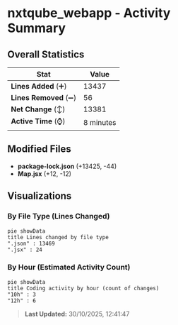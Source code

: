 # nxtqube_webapp - Activity Summary 

## Overall Statistics

| Stat                   | Value                                                             |
| ---------------------- | ----------------------------------------------------------------- |
| **Lines Added** (➕)   | 13437                                          |
| **Lines Removed** (➖) | 56                                        |
| **Net Change** (↕)    | 13381                |
| **Active Time** (⌚)   | 8 minutes |


## Modified Files
- **package-lock.json** (+13425, -44)
- **Map.jsx** (+12, -12)

## Visualizations

### By File Type (Lines Changed)

```mermaid
pie showData
title Lines changed by file type
".json" : 13469
".jsx" : 24
```

### By Hour (Estimated Activity Count)

```mermaid
pie showData
title Coding activity by hour (count of changes)
"10h" : 3
"12h" : 6
```


> **Last Updated:** 30/10/2025, 12:41:47